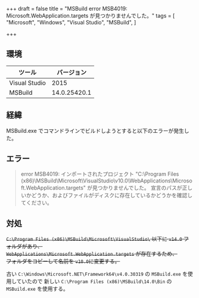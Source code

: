 +++
draft = false
title = "MSBuild error MSB4019: Microsoft.WebApplication.targets が見つかりませんでした。"
tags = [
    "Microsoft",
    "Windows",
    "Visual Studio",
    "MSBuild",
]

+++

## 環境

|ツール|バージョン|
|---|---|
|Visual Studio|2015|
|MSBuild|14.0.25420.1|

## 経緯
MSBuild.exe でコマンドラインでビルドしようとすると以下のエラーが発生した。

## エラー

> error MSB4019: インポートされたプロジェクト
> "C:\Program Files (x86)\MSBuild\Microsoft\VisualStudio\v10.0\WebApplications\Microsoft.WebApplication.targets"
> が見つかりませんでした。
> <Import> 宣言のパスが正しいかどうか、およびファイルがディスクに存在しているかどうかを確認してください。

## 対処

~~`C:\Program Files (x86)\MSBuild\Microsoft\VisualStudio\` 以下に `v14.0` フォルダがあり、~~<br>
~~`WebApplications\Microsoft.WebApplication.targets` が存在するため、~~<br>
~~フォルダをコピーして名前を `v10.0`に変更する。~~

古い `C:\Windows\Microsoft.NET\Framework64\v4.0.30319` の `MSBuild.exe` を使用していたので
新しい `C:\Program Files (x86)\MSBuild\14.0\Bin` の `MSBuild.exe` を使用する。